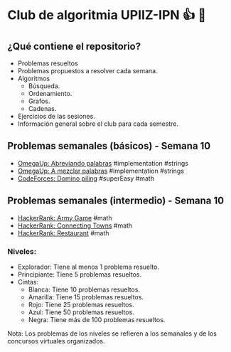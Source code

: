 # Club de algoritmia UPIIZ-IPN :+1: :dragon:
## ¿Qué contiene el repositorio?
* Problemas resueltos
 * Problemas propuestos a resolver cada semana.
* Algoritmos
  * Búsqueda.
  * Ordenamiento.
  * Grafos.
  * Cadenas.
 * Ejercicios de las sesiones.
 * Información general sobre el club para cada semestre.
  
## Problemas semanales (básicos) - Semana 10
* [OmegaUp: Abreviando palabras](https://omegaup.com/arena/problem/Abreviando-palabras#problems) #implementation #strings
* [OmegaUp: A mezclar palabras](https://omegaup.com/arena/problem/A-Mezclar-Palabras#problems) #implementation #strings
* [CodeForces: Domino piling](https://codeforces.com/contest/50/problem/A) #superEasy #math

## Problemas semanales (intermedio) - Semana 10
 * [HackerRank: Army Game](https://www.hackerrank.com/challenges/game-with-cells/problem) #math
 * [HackerRank: Connecting Towns](https://www.hackerrank.com/challenges/connecting-towns/problem) #math
 * [HackerRank: Restaurant](https://www.hackerrank.com/challenges/restaurant/problem) #math
 
 
### Niveles:
* Explorador: Tiene al menos 1 problema resuelto.
* Principiante: Tiene 5 problemas resueltos.
* Cintas:
    * Blanca: Tiene 10 problemas resueltos.
    * Amarilla: Tiene 15 problemas resueltos.
    * Rojo: Tiene 25 problemas resueltos.
    * Azul: Tiene 50 problemas resueltos.
    * Negra: Tiene más de 100 problemas resueltos.

Nota: Los problemas de los niveles se refieren a los semanales y de los concursos virtuales organizados.
